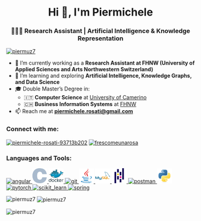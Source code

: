 <h1 align="center">Hi 👋, I'm Piermichele</h1>
<h3 align="center">👨🏻‍💻 Research Assistant | Artificial Intelligence & Knowledge Representation</h3>

<p align="left"> <a href="https://github.com/ryo-ma/github-profile-trophy"><img src="https://github-profile-trophy.vercel.app/?username=piermuz7" alt="piermuz7" /></a> </p>

- 🔬 I’m currently working as a **Research Assistant at FHNW (University of Applied Sciences and Arts Northwestern Switzerland)**  
- 🌱 I’m learning and exploring **Artificial Intelligence, Knowledge Graphs, and Data Science**  
- 🎓 Double Master’s Degree in:  
  - 🇮🇹 **Computer Science** at [University of Camerino](https://computerscience.unicam.it)  
  - 🇨🇭 **Business Information Systems** at [FHNW](https://www.fhnw.ch/en/degree-programmes/business/msc-bis)  
- 📫 Reach me at **piermichele.rosati@gmail.com**

<h3 align="left">Connect with me:</h3>
<p align="left">
<a href="https://linkedin.com/in/piermichele-rosati-93713b202" target="blank"><img align="center" src="https://raw.githubusercontent.com/rahuldkjain/github-profile-readme-generator/master/src/images/icons/Social/linked-in-alt.svg" alt="piermichele-rosati-93713b202" height="30" width="40" /></a>
<a href="https://instagram.com/frescomeunarosa" target="blank"><img align="center" src="https://raw.githubusercontent.com/rahuldkjain/github-profile-readme-generator/master/src/images/icons/Social/instagram.svg" alt="frescomeunarosa" height="30" width="40" /></a>
</p>

<h3 align="left">Languages and Tools:</h3>
<p align="left"> <a href="https://angular.io" target="_blank" rel="noreferrer"> <img src="https://angular.io/assets/images/logos/angular/angular.svg" alt="angular" width="40" height="40"/> </a> <a href="https://www.cprogramming.com/" target="_blank" rel="noreferrer"> <img src="https://raw.githubusercontent.com/devicons/devicon/master/icons/c/c-original.svg" alt="c" width="40" height="40"/> </a> <a href="https://www.docker.com/" target="_blank" rel="noreferrer"> <img src="https://raw.githubusercontent.com/devicons/devicon/master/icons/docker/docker-original-wordmark.svg" alt="docker" width="40" height="40"/> </a> <a href="https://git-scm.com/" target="_blank" rel="noreferrer"> <img src="https://www.vectorlogo.zone/logos/git-scm/git-scm-icon.svg" alt="git" width="40" height="40"/> </a> <a href="https://www.java.com" target="_blank" rel="noreferrer"> <img src="https://raw.githubusercontent.com/devicons/devicon/master/icons/java/java-original.svg" alt="java" width="40" height="40"/> </a> <a href="https://www.mysql.com/" target="_blank" rel="noreferrer"> <img src="https://raw.githubusercontent.com/devicons/devicon/master/icons/mysql/mysql-original-wordmark.svg" alt="mysql" width="40" height="40"/> </a> <a href="https://pandas.pydata.org/" target="_blank" rel="noreferrer"> <img src="https://raw.githubusercontent.com/devicons/devicon/2ae2a900d2f041da66e950e4d48052658d850630/icons/pandas/pandas-original.svg" alt="pandas" width="40" height="40"/> </a> <a href="https://postman.com" target="_blank" rel="noreferrer"> <img src="https://www.vectorlogo.zone/logos/getpostman/getpostman-icon.svg" alt="postman" width="40" height="40"/> </a> <a href="https://www.python.org" target="_blank" rel="noreferrer"> <img src="https://raw.githubusercontent.com/devicons/devicon/master/icons/python/python-original.svg" alt="python" width="40" height="40"/> </a> <a href="https://pytorch.org/" target="_blank" rel="noreferrer"> <img src="https://www.vectorlogo.zone/logos/pytorch/pytorch-icon.svg" alt="pytorch" width="40" height="40"/> </a> <a href="https://scikit-learn.org/" target="_blank" rel="noreferrer"> <img src="https://upload.wikimedia.org/wikipedia/commons/0/05/Scikit_learn_logo_small.svg" alt="scikit_learn" width="40" height="40"/> </a> <a href="https://spring.io/" target="_blank" rel="noreferrer"> <img src="https://www.vectorlogo.zone/logos/springio/springio-icon.svg" alt="spring" width="40" height="40"/> </a> </p>

<p><img align="left" src="https://github-readme-stats.vercel.app/api/top-langs?username=piermuz7&show_icons=true&locale=en&layout=compact" alt="piermuz7" /></p>

<p>&nbsp;<img align="center" src="https://github-readme-stats.vercel.app/api?username=piermuz7&show_icons=true&locale=en" alt="piermuz7" /></p>

<p><img align="center" src="https://github-readme-streak-stats.herokuapp.com/?user=piermuz7&" alt="piermuz7" /></p>
